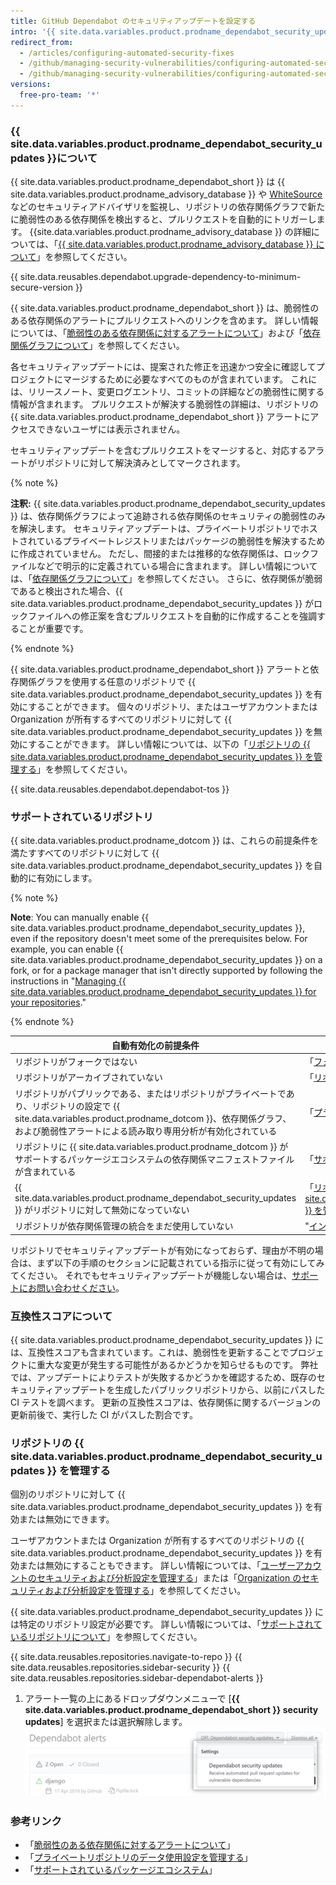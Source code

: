 ```yaml
---
title: GitHub Dependabot のセキュリティアップデートを設定する
intro: '{{ site.data.variables.product.prodname_dependabot_security_updates }} または手動のプルリクエストを使用して、脆弱性のある依存関係を簡単に更新できます。'
redirect_from:
  - /articles/configuring-automated-security-fixes
  - /github/managing-security-vulnerabilities/configuring-automated-security-fixes
  - /github/managing-security-vulnerabilities/configuring-automated-security-updates
versions:
  free-pro-team: '*'
---
```


### {{ site.data.variables.product.prodname_dependabot_security_updates }}について

{{ site.data.variables.product.prodname_dependabot_short }} は {{ site.data.variables.product.prodname_advisory_database }} や [WhiteSource](https://www.whitesourcesoftware.com/vulnerability-database) などのセキュリティアドバイザリを監視し、リポジトリの依存関係グラフで新たに脆弱性のある依存関係を検出すると、プルリクエストを自動的にトリガーします。 {{site.data.variables.product.prodname_advisory_database }} の詳細については、「[{{ site.data.variables.product.prodname_advisory_database }} について](/github/managing-security-vulnerabilities/browsing-security-vulnerabilities-in-the-github-advisory-database#about-the-github-advisory-database)」を参照してください。

{{ site.data.reusables.dependabot.upgrade-dependency-to-minimum-secure-version }}

{{ site.data.variables.product.prodname_dependabot_short }} は、脆弱性のある依存関係のアラートにプルリクエストへのリンクを含めます。 詳しい情報については、「[脆弱性のある依存関係に対するアラートについて](/github/managing-security-vulnerabilities/about-alerts-for-vulnerable-dependencies)」および「[依存関係グラフについて](/github/visualizing-repository-data-with-graphs/about-the-dependency-graph)」を参照してください。

各セキュリティアップデートには、提案された修正を迅速かつ安全に確認してプロジェクトにマージするために必要なすべてのものが含まれています。 これには、リリースノート、変更ログエントリ、コミットの詳細などの脆弱性に関する情報が含まれます。 プルリクエストが解決する脆弱性の詳細は、リポジトリの {{ site.data.variables.product.prodname_dependabot_short }} アラートにアクセスできないユーザには表示されません。

セキュリティアップデートを含むプルリクエストをマージすると、対応するアラートがリポジトリに対して解決済みとしてマークされます。

{% note %}

**注釈:** {{ site.data.variables.product.prodname_dependabot_security_updates }} は、依存関係グラフによって追跡される依存関係のセキュリティの脆弱性のみを解決します。 セキュリティアップデートは、プライベートリポジトリでホストされているプライベートレジストリまたはパッケージの脆弱性を解決するために作成されていません。 ただし、間接的または推移的な依存関係は、ロックファイルなどで明示的に定義されている場合に含まれます。 詳しい情報については、「[依存関係グラフについて](/github/visualizing-repository-data-with-graphs/about-the-dependency-graph)」を参照してください。 さらに、依存関係が脆弱であると検出された場合、{{ site.data.variables.product.prodname_dependabot_security_updates }} がロックファイルへの修正案を含むプルリクエストを自動的に作成することを強調することが重要です。

{% endnote %}

{{ site.data.variables.product.prodname_dependabot_short }} アラートと依存関係グラフを使用する任意のリポジトリで {{ site.data.variables.product.prodname_dependabot_security_updates }} を有効にすることができます。 個々のリポジトリ、またはユーザアカウントまたは Organization が所有するすべてのリポジトリに対して {{ site.data.variables.product.prodname_dependabot_security_updates }} を無効にすることができます。 詳しい情報については、以下の「[リポジトリの {{ site.data.variables.product.prodname_dependabot_security_updates }} を管理する](#managing-github-dependabot-security-updates-for-your-repositories)」を参照してください。

{{ site.data.reusables.dependabot.dependabot-tos }}

### サポートされているリポジトリ

{{ site.data.variables.product.prodname_dotcom }} は、これらの前提条件を満たすすべてのリポジトリに対して {{ site.data.variables.product.prodname_dependabot_security_updates }} を自動的に有効にします。

{% note %}

**Note**: You can manually enable {{ site.data.variables.product.prodname_dependabot_security_updates }}, even if the repository doesn't meet some of the prerequisites below. For example, you can enable {{ site.data.variables.product.prodname_dependabot_security_updates }} on a fork, or for a package manager that isn't directly supported by following the instructions in "[Managing {{ site.data.variables.product.prodname_dependabot_security_updates }} for your repositories](#managing-github-dependabot-security-updates-for-your-repositories)."

{% endnote %}

| 自動有効化の前提条件                                                                                                                           | 詳細情報                                                                                                                                                          |
| ------------------------------------------------------------------------------------------------------------------------------------ | ------------------------------------------------------------------------------------------------------------------------------------------------------------- |
| リポジトリがフォークではない                                                                                                                       | 「[フォークについて](/github/collaborating-with-issues-and-pull-requests/about-forks)」                                                                                 |
| リポジトリがアーカイブされていない                                                                                                                    | 「[リポジトリをアーカイブする](/github/creating-cloning-and-archiving-repositories/archiving-repositories)」                                                                 |
| リポジトリがパブリックである、またはリポジトリがプライベートであり、リポジトリの設定で {{ site.data.variables.product.prodname_dotcom }}、依存関係グラフ、および脆弱性アラートによる読み取り専用分析が有効化されている | 「[プライベートリポジトリのデータ使用設定を管理する](/github/understanding-how-github-uses-and-protects-your-data/managing-data-use-settings-for-your-private-repository)」             |
| リポジトリに {{ site.data.variables.product.prodname_dotcom }} がサポートするパッケージエコシステムの依存関係マニフェストファイルが含まれている                                    | 「[サポートされているパッケージエコシステム](/github/visualizing-repository-data-with-graphs/about-the-dependency-graph#supported-package-ecosystems)」                             |
| {{ site.data.variables.product.prodname_dependabot_security_updates }} がリポジトリに対して無効になっていない                                         | 「[リポジトリの {{ site.data.variables.product.prodname_dependabot_security_updates }} を管理する](#managing-github-dependabot-security-updates-for-your-repositories)」 |
| リポジトリが依存関係管理の統合をまだ使用していない                                                                                                            | "[インテグレーションについて](/github/customizing-your-github-workflow/about-integrations)"                                                                                |

リポジトリでセキュリティアップデートが有効になっておらず、理由が不明の場合は、まず以下の手順のセクションに記載されている指示に従って有効にしてみてください。 それでもセキュリティアップデートが機能しない場合は、[サポートにお問い合わせください](https://support.github.com/contact)。

### 互換性スコアについて

{{ site.data.variables.product.prodname_dependabot_security_updates }} には、互換性スコアも含まれています。これは、脆弱性を更新することでプロジェクトに重大な変更が発生する可能性があるかどうかを知らせるものです。 弊社では、アップデートによりテストが失敗するかどうかを確認するため、既存のセキュリティアップデートを生成したパブリックリポジトリから、以前にパスした CI テストを調べます。 更新の互換性スコアは、依存関係に関するバージョンの更新前後で、実行した CI がパスした割合です。

### リポジトリの {{ site.data.variables.product.prodname_dependabot_security_updates }} を管理する

個別のリポジトリに対して {{ site.data.variables.product.prodname_dependabot_security_updates }} を有効または無効にできます。

ユーザアカウントまたは Organization が所有するすべてのリポジトリの {{ site.data.variables.product.prodname_dependabot_security_updates }} を有効または無効にすることもできます。 詳しい情報については、「[ユーザーアカウントのセキュリティおよび分析設定を管理する](/github/setting-up-and-managing-your-github-user-account/managing-security-and-analysis-settings-for-your-user-account)」または「[Organization のセキュリティおよび分析設定を管理する](/github/setting-up-and-managing-organizations-and-teams/managing-security-and-analysis-settings-for-your-organization)」を参照してください。

{{ site.data.variables.product.prodname_dependabot_security_updates }} には特定のリポジトリ設定が必要です。 詳しい情報については、「[サポートされているリポジトリについて](#supported-repositories)」を参照してください。

{{ site.data.reusables.repositories.navigate-to-repo }}
{{ site.data.reusables.repositories.sidebar-security }}
{{ site.data.reusables.repositories.sidebar-dependabot-alerts }}
1. アラート一覧の上にあるドロップダウンメニューで [**{{ site.data.variables.product.prodname_dependabot_short }} security updates**] を選択または選択解除します。 ![{{ site.data.variables.product.prodname_dependabot_security_updates }} を有効にするオプションを含むドロップダウンメニュー](/assets/images/help/repository/enable-dependabot-security-updates-drop-down.png)

### 参考リンク

- 「[脆弱性のある依存関係に対するアラートについて](/github/managing-security-vulnerabilities/about-alerts-for-vulnerable-dependencies)」
- 「[プライベートリポジトリのデータ使用設定を管理する](/github/understanding-how-github-uses-and-protects-your-data/managing-data-use-settings-for-your-private-repository)」
- 「[サポートされているパッケージエコシステム](/github/visualizing-repository-data-with-graphs/about-the-dependency-graph#supported-package-ecosystems)」
